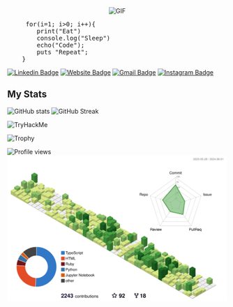 
<div style="display:flex"><img style="margin:auto" alt="GIF" src="https://c.tenor.com/41I-iMyClCgAAAAd/programmer-programming.gif" /></div>
<pre>
     for(i=1; i>0; i++){
        print("Eat")
        console.log("Sleep")
        echo("Code");
        puts "Repeat";
    }
</pre>

[![Linkedin Badge](https://img.shields.io/badge/-RishabhLinkedIn-blue?style=flat&logo=Linkedin&logoColor=white&link=https://www.linkedin.com/in/rishabhh-singh/)](https://www.linkedin.com/in/rishabhh-singh/)
[![Website Badge](https://img.shields.io/badge/-RishabhWeb-47CCCC?style=flat&logo=Google-Chrome&logoColor=white&link=http://rishabhsingh-dev.me/)](http://geeekgod.in/)
[![Gmail Badge](https://img.shields.io/badge/-rishabh@geeekgod.in-c14438?style=flat&logo=Gmail&logoColor=white&link=mailto:rishabh@geeekgod.in)](mailto:rishabh@geeekgod.in)
[![Instagram Badge](https://img.shields.io/badge/-@thefrontendrish-purple?style=flat&logo=instagram&logoColor=white&link=https://www.instagram.com/thefrontendrish/)](https://www.instagram.com/thefrontendrish/)

## My Stats ##
![GitHub stats](https://github-readme-stats.vercel.app/api?username=geeekgod&show_icons=true&theme=dracula)
![GitHub Streak](https://streak-stats.demolab.com?user=geeekgod&theme=dracula)

<img src="https://tryhackme-badges.s3.amazonaws.com/geeekgod.png" alt="TryHackMe">

![Trophy](https://github-profile-trophy.vercel.app/?username=geeekgod&theme=onedark)

![Profile views](https://komarev.com/ghpvc/?username=geeekgod)
![thisisrishabh22 stats](./profile-3d-contrib/profile-green-animate.svg)
